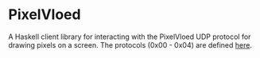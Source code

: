 # PixelVloed

A Haskell client library for interacting with the PixelVloed UDP protocol for
drawing pixels on a screen. The protocols (0x00 - 0x04) are defined [here][proto].

[proto]: https://github.com/JanKlopper/pixelvloed/blob/master/protocol.md
